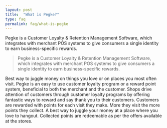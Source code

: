 ```yaml
---
layout: post
title:  "What is Pegke?"
type: faq
permalink: faq/what-is-pegke
---
```



Pegke is a Customer Loyalty & Retention Management Software, which integrates with merchant POS systems to give consumers a single identity to earn business-specific rewards.

> Pegke is a Customer Loyalty & Retention Management Software, which integrates with merchant POS systems to give consumers a single identity to earn business-specific rewards.

Best way to juggle money on things you love or on places you most often visit.  Pegke is an easy to use customer loyalty program or a reward point system, beneficial to both the merchant and the customer. Shops drive attention of customers through customer loyalty programs by offering fantastic ways to reward and say thank you to their customers. Customers are rewarded with points for each visit they make. More they visit the more points they collect. A best way to juggle your money at a place where you love to hangout. Collected points are redeemable as per the offers available at the stores.
